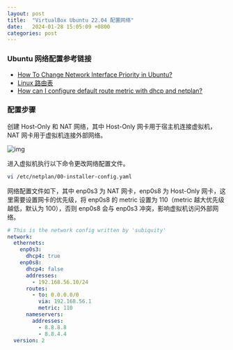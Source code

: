 ```yaml
---
layout: post
title:  "VirtualBox Ubuntu 22.04 配置网络"
date:   2024-01-28 15:05:09 +0800
categories: post
---
```


### Ubuntu 网络配置参考链接

- [How To Change Network Interface Priority in Ubuntu?](https://devicetests.com/change-network-interface-priority-ubuntu)
- [Linux 路由表](https://www.jianshu.com/p/8499b53eb0a5)
- [How can I configure default route metric with dhcp and netplan?](https://askubuntu.com/questions/1008571/how-can-i-configure-default-route-metric-with-dhcp-and-netplan)

### 配置步骤

创建 Host-Only 和 NAT 网络，其中 Host-Only 网卡用于宿主机连接虚拟机，NAT 网卡用于虚拟机连接外部网络。

![img](/assets/imgs/1704634136220.jpg)

进入虚拟机执行以下命令更改网络配置文件。

``` bash
vi /etc/netplan/00-installer-config.yaml
```

网络配置文件如下，其中 enp0s3 为 NAT 网卡，enp0s8 为 Host-Only 网卡，这里需要设置网卡的优先级，将 enp0s8 的 metric 设置为 110（metric 越大优先级越低，默认为 100），否则 enp0s8 会与 enp0s3 冲突，影响虚拟机访问外部网络。

``` yaml
# This is the network config written by 'subiquity'
network:
  ethernets:
    enp0s3:
      dhcp4: true
    enp0s8:
      dhcp4: false
      addresses:
        - 192.168.56.10/24
      routes:
        - to: 0.0.0.0/0
          via: 192.168.56.1
          metric: 110
      nameservers:
        addresses:
          - 8.8.8.8
          - 8.8.4.4
  version: 2
```
